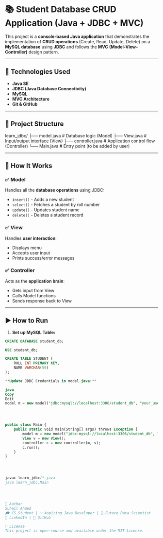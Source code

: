 # 📚 Student Database CRUD Application (Java + JDBC + MVC)

This project is a **console-based Java application** that demonstrates the implementation of **CRUD operations** (Create, Read, Update, Delete) on a **MySQL database** using **JDBC** and follows the **MVC (Model-View-Controller)** design pattern.

---

## 🔧 Technologies Used

- **Java SE**
- **JDBC (Java Database Connectivity)**
- **MySQL**
- **MVC Architecture**
- **Git & GitHub**

---

## 🧱 Project Structure

learn_jdbc/
├── model.java # Database logic (Model)
├── View.java # Input/output interface (View)
├── controller.java # Application control flow (Controller)
└── Main.java # Entry point (to be added by user)




---

## 🧠 How It Works

### ✅ Model
Handles all the **database operations** using JDBC:
- `insert()` - Adds a new student
- `select()` - Fetches a student by roll number
- `update()` - Updates student name
- `delete()` - Deletes a student record

### ✅ View
Handles **user interaction**:
- Displays menu
- Accepts user input
- Prints success/error messages

### ✅ Controller
Acts as the **application brain**:
- Gets input from View
- Calls Model functions
- Sends response back to View

---

## ▶️ How to Run

1. **Set up MySQL Table:**

```sql
CREATE DATABASE student_db;

USE student_db;

CREATE TABLE STUDENT (
    ROLL INT PRIMARY KEY,
    NAME VARCHAR(50)
);

**Update JDBC Credentials in model.java:**

java
Copy
Edit
model m = new model("jdbc:mysql://localhost:3306/student_db", "your_username", "your_password");




public class Main {
    public static void main(String[] args) throws Exception {
        model m = new model("jdbc:mysql://localhost:3306/student_db", "root", "password");
        View v = new View();
        controller c = new controller(m, v);
        c.run();
    }
}




javac learn_jdbc/*.java
java learn_jdbc.Main




🤝 Author
Suhail Ahmed
🎓 CS Student | 💡 Aspiring Java Developer | 🧠 Future Data Scientist
🔗 LinkedIn | 🐙 GitHub

📜 License
This project is open-source and available under the MIT License.

